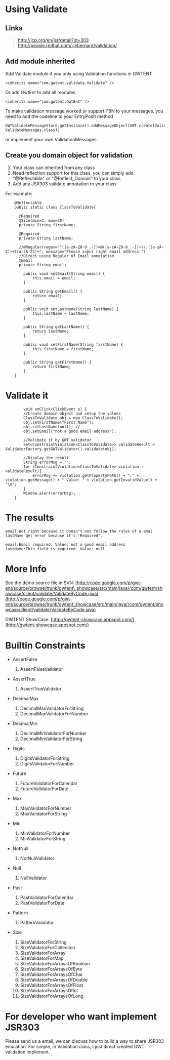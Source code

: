 # Using Validate #

## Links ##
> http://jcp.org/en/jsr/detail?id=303
> http://people.redhat.com/~ebernard/validation/

## Add module inherited ##

Add Validate module if you only using Validation functions in GWTENT
```
<inherits name="com.gwtent.validate.Validate" />
```

Or add GwtEnt to add all modules
```
<inherits name="com.gwtent.GwtEnt" />
```

To make validation message worked or support I18N to your messages, you need to add the codeline to your EntryPoint method
```
GWTValidateMessageStore.getInstance().addMessageObject(GWT.create(ValidateMessages.class), ValidateMessages.class);
```

or implement your own ValidationMessages.

## Create you domain object for validation ##
  1. Your class can inherited from any class
  1. Need reflection support for this class, you can simply add "@Reflectable" or  "@Reflect\_Domain" to your class
  1. Add any JSR303 validate annotation to your class

For example:
```
	@Reflectable
	public static class ClassToValidate{	
		
	  @Required
	  @Size(min=2, max=30)
	  private String firstName;
	  
	  @Required
	  private String lastName;
	  
	  //@Regular(regex="^([a-zA-Z0-9_.-])+@([a-zA-Z0-9_.-])+\\.([a-zA-Z])+([a-zA-Z])+", message="Please input right email address.")
	  //Direct using Regular of Email annotation
	  @Email
	  private String email;

		public void setEmail(String email) {
			this.email = email;
		}

		public String getEmail() {
			return email;
		}

		public void setLastName(String lastName) {
			this.lastName = lastName;
		}

		public String getLastName() {
			return lastName;
		}

		public void setFirstName(String firstName) {
			this.firstName = firstName;
		}

		public String getFirstName() {
			return firstName;
		}
	}
```

# Validate it #

```
		void onClick(ClickEvent e) {
		//Create domain object and setup the values
		ClassToValidate obj = new ClassToValidate();
		obj.setFirstName("First Name");
		obj.setLastName(null); //
		obj.setEmail("not a good email address");
		
		//Validate it by GWT validator
		Set<ConstraintViolation<ClassToValidate>> validateResult = ValidatorFactory.getGWTValidator().validate(obj);
		
		//Display the result
		String errorMsg = "";
		for (ConstraintViolation<ClassToValidate> violation : validateResult){
			errorMsg += violation.getPropertyPath() + ":" + violation.getMessage() + " Value: " + violation.getInvalidValue() + "\n";
		}
		Window.alert(errorMsg);
	}
```

# The results #
```
email not right because it doesn't not follow the rules of a emal
lastName get error because it's "Required".

email:Email required. Value: not a good email address
lastName:This field is required. Value: null
```

# More Info #

See the demo source file in SVN: [http://code.google.com/p/gwt-ent/source/browse/trunk/gwtent\_showcase/src/main/java//com/gwtent/showcase/client/validate/ValidateByCode.java](http://code.google.com/p/gwt-ent/source/browse/trunk/gwtent_showcase/src/main/java//com/gwtent/showcase/client/validate/ValidateByCode.java)

GWTENT ShowCase: [http://gwtent-showcase.appspot.com/](http://gwtent-showcase.appspot.com/)

# Builtin Constraints #

  * AssertFalse
    1. AssertFalseValidator

  * AssertTrue
    1. AssertTrueValidator

  * DecimalMax
    1. DecimalMaxValidatorForString
    1. DecimalMaxValidatorForNumber

  * DecimalMin
    1. DecimalMinValidatorForNumber
    1. DecimalMinValidatorForString

  * Digits
    1. DigitsValidatorForString
    1. DigitsValidatorForNumber

  * Future
    1. FutureValidatorForCalendar
    1. FutureValidatorForDate

  * Max
    1. MaxValidatorForNumber
    1. MaxValidatorForString

  * Min
    1. MinValidatorForNumber
    1. MinValidatorForString

  * NotNull
    1. NotNullValidator

  * Null
    1. NullValidator

  * Past
    1. PastValidatorForCalendar
    1. PastValidatorForDate

  * Pattern
    1. PatternValidator

  * Size
    1. SizeValidatorForString
    1. SizeValidatorForCollection
    1. SizeValidatorForArray
    1. SizeValidatorForMap
    1. SizeValidatorForArraysOfBoolean
    1. SizeValidatorForArraysOfByte
    1. SizeValidatorForArraysOfChar
    1. SizeValidatorForArraysOfDouble
    1. SizeValidatorForArraysOfFloat
    1. SizeValidatorForArraysOfInt
    1. SizeValidatorForArraysOfLong


# For developer who want implement JSR303 #
Please send us a email, we can discuss how to build a way to share JSR303 emulation.
For simple, in Validation class, I just direct created GWT validation implement.